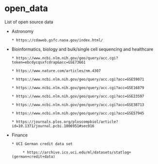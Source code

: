 # open_data

List of open source data

* Astronomy

      * https://cdaweb.gsfc.nasa.gov/index.html/

* Bioinformatics, biology and bulk/single cell sequencing and healthcare

      * https://www.ncbi.nlm.nih.gov/geo/query/acc.cgi?token=ebcdycqsxfcdrap&acc=GSE73661

      * https://www.nature.com/articles/nm.4307

      * https://www.ncbi.nlm.nih.gov/geo/query/acc.cgi?acc=GSE59071

      * https://www.ncbi.nlm.nih.gov/geo/query/acc.cgi?acc=GSE16879

      * https://www.ncbi.nlm.nih.gov/geo/query/acc.cgi?acc=GSE23597

      * https://www.ncbi.nlm.nih.gov/geo/query/acc.cgi?acc=GSE38713

      * https://www.ncbi.nlm.nih.gov/geo/query/acc.cgi?acc=GSE57945

      * https://journals.plos.org/ploscompbiol/article?id=10.1371/journal.pcbi.1006951#sec016


* Finance

      * UCI German credit data set

           * https://archive.ics.uci.edu/ml/datasets/statlog+(german+credit+data)
